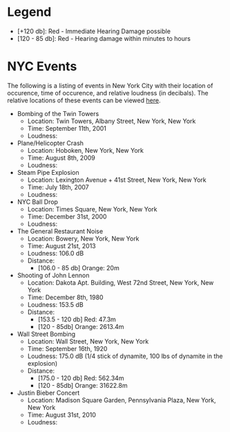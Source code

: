 # Legend

-  [+120 db]: Red - Immediate Hearing Damage possible
-  [120 - 85 db]: Red - Hearing damage within minutes to hours

# NYC Events #
The following is a listing of events in New York City with their location of 
occurence, time of occurence, and relative loudness (in decibals).  The
relative locations of these events can be viewed [here][nyc-map].

- Bombing of the Twin Towers
    - Location: Twin Towers, Albany Street, New York, New York
    - Time: September 11th, 2001
    - Loudness: 
- Plane/Helicopter Crash
    - Location: Hoboken, New York, New York
    - Time: August 8th, 2009
    - Loudness: 
- Steam Pipe Explosion
    - Location: Lexington Avenue + 41st Street, New York, New York
    - Time: July 18th, 2007
    - Loudness: 
- NYC Ball Drop
    - Location: Times Square, New York, New York
    - Time: December 31st, 2000
    - Loudness: 
- The General Restaurant Noise
    - Location: Bowery, New York, New York
    - Time: August 21st, 2013
    - Loudness: 106.0 dB
    - Distance:
        -  [106.0 - 85 db] Orange: 20m
- Shooting of John Lennon
    - Location: Dakota Apt. Building, West 72nd Street, New York, New York
    - Time: December 8th, 1980
    - Loudness: 153.5 dB
    - Distance:
        -  [153.5 - 120 db] Red: 47.3m
        -  [120  - 85db] Orange: 2613.4m
- Wall Street Bombing
    - Location: Wall Street, New York, New York
    - Time: September 16th, 1920
    - Loudness: 175.0 dB (1/4 stick of dynamite, 100 lbs of dynamite in the explosion)
    - Distance:
        - [175.0 - 120 db] Red: 562.34m
        - [120  - 85db] Orange: 31622.8m
- Justin Bieber Concert
    - Location: Madison Square Garden, Pennsylvania Plaza, New York, New York
    - Time: August 31st, 2010
    - Loudness: 

[nyc-map]: http://goo.gl/maps/MBFWU
